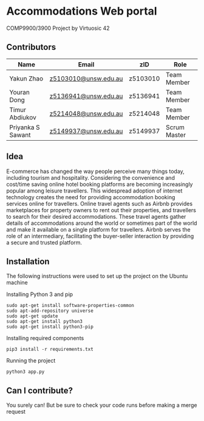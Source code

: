 # Accommodations Web portal

COMP9900/3900 Project by Virtuosic 42 

## Contributors
Name | Email | zID | Role
--|--|--|--
Yakun Zhao | z5103010@unsw.edu.au | z5103010 | Team Member
Youran Dong | z5136941@unsw.edu.au | z5136941 | Team Member
Timur Abdiukov | z5214048@unsw.edu.au | z5214048 | Team Member
Priyanka S Sawant | z5149937@unsw.edu.au | z5149937 | Scrum Master

## Idea
E-commerce has changed the way people perceive many things today, including tourism and hospitality. Considering the convenience and cost/time saving online hotel booking platforms are becoming increasingly popular among leisure travellers.  This widespread adoption of internet technology creates the need for providing accommodation booking services online for travellers. Online travel agents such as Airbnb provides marketplaces for property owners to rent out their properties, and travellers to search for their desired accommodations. These travel agents gather details of accommodations around the world or sometimes part of the world and make it available on a single platform for travellers. Airbnb serves the role of an intermediary, facilitating the buyer-seller interaction by providing a secure and trusted platform.

## Installation
The following instructions were used to set up the project on the Ubuntu machine

Installing Python 3 and pip
~~~~
sudo apt-get install software-properties-common
sudo apt-add-repository universe
sudo apt-get update
sudo apt-get install python3
sudo apt-get install python3-pip
~~~~

Installing required components
~~~~
pip3 install -r requirements.txt 
~~~~

Running the project
~~~~
python3 app.py
~~~~


## Can I contribute?

You surely can! But be sure to check your code runs before making a merge request
